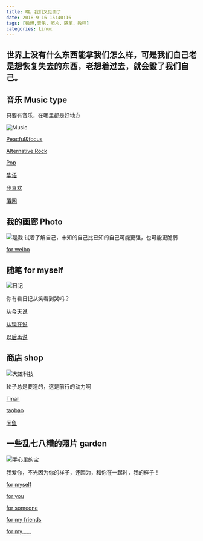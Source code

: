 ```yaml
---
title: 嘿，我们又见面了
date: 2018-9-16 15:40:16
tags: [微博,音乐，照片，随笔，教程]
categories: Linux
---
```

世界上没有什么东西能拿我们怎么样，可是我们自己老是想恢复失去的东西，老想着过去，就会毁了我们自己。 
- 

## 音乐 Music type

只要有音乐，在哪里都是好地方

![Music](http://img5.imgtn.bdimg.com/it/u=798237288,2214483605&fm=26&gp=0.jpg "Music")

[Peacful&focus](http://y.qq.com/w/taoge.html?hostuin=1294362176&id=4176662292&appshare=android_qq)


[Alternative Rock](https://y.qq.com/n/yqq/playlist/4176655009.html#stat=y_new.profile.create_playlist.click&dirid=9)



[Pop](https://y.qq.com/n/yqq/playlist/2305254609.html#stat=y_new.profile.create_playlist.click&dirid=5)

[华语](https://y.qq.com/n/yqq/playlist/2305254573.html#stat=y_new.profile.create_playlist.click&dirid=1)


[我喜欢](https://y.qq.com/n/yqq/playlist/2339578349.html#stat=y_new.profile.create_playlist.love.click&dirid=201)


[落网](http://www.luoo.net/user/1146822)

## 我的画廊  Photo

![是我](https://wx4.sinaimg.cn/mw690/005CAH5agy1fvi8sob117j30u01hc18x.jpg "是我")
试着了解自己，未知的自己比已知的自己可能更强，也可能更脆弱


[for weibo](https://weibo.com/p/1005055150910348/photos?from=page_100505&mod=TAB#place)


## 随笔 for myself

![日记](https://ss0.bdstatic.com/70cFvHSh_Q1YnxGkpoWK1HF6hhy/it/u=1972871295,2239076091&fm=26&gp=0.jpg "日记")

你有看日记从笑看到哭吗？

[从今天说](www.jianshu.com/u/fb6b0e8a6c7e)

[从现在说]()

[以后再说]()


## 商店 shop

![大雄科技](https://ss0.bdstatic.com/70cFuHSh_Q1YnxGkpoWK1HF6hhy/it/u=650496915,3476895199&fm=26&gp=0.jpg "大雄科技")


轮子总是要造的，这是前行的动力啊

[Tmail]()


[taobao]()

[闲鱼]()

## 一些乱七八糟的照片  garden

![手心里的宝](http://static.ngchina.cn/repo/image/misc/opus/2018/09/20/67057b93-3dfb-4bda-8bd3-cf90dfe15046.jpg "手心里的宝")

我爱你，不光因为你的样子，还因为，和你在一起时，我的样子！

[for myself]()

[for you]()

[for someone]()

[for my friends]()

[for my......]()     


